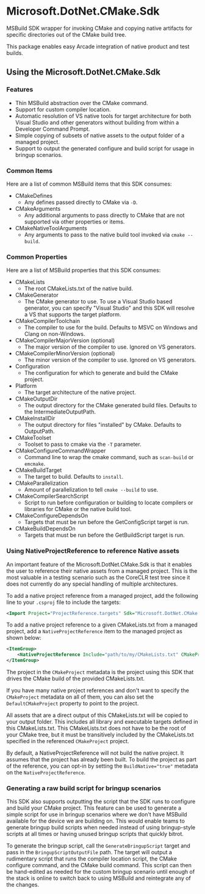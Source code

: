 # Microsoft.DotNet.CMake.Sdk

MSBuild SDK wrapper for invoking CMake and copying native artifacts for specific directories out of the CMake build tree.

This package enables easy Arcade integration of native product and test builds.

## Using the Microsoft.DotNet.CMake.Sdk

### Features

- Thin MSBuild abstraction over the CMake command.
- Support for custom compiler location.
- Automatic resolution of VS native tools for target architecture for both Visual Studio and other generators without building from within a Developer Command Prompt.
- Simple copying of subsets of native assets to the output folder of a managed project.
- Support to output the generated configure and build script for usage in bringup scenarios.

### Common Items

Here are a list of common MSBuild items that this SDK consumes:

- CMakeDefines
  - Any defines passed directly to CMake via `-D`.
- CMakeArguments
  - Any additional arguments to pass directly to CMake that are not supported via other properties or items.
- CMakeNativeToolArguments
  - Any arguments to pass to the native build tool invoked via `cmake --build`.
  
### Common Properties

Here are a list of MSBuild properties that this SDK consumes:

- CMakeLists
  - The root CMakeLists.txt of the native build.
- CMakeGenerator
  - The CMake generator to use. To use a Visual Studio based generator, you can specify "Visual Studio" and this SDK will resolve a VS that supports the target platform.
- CMakeCompilerToolchain
  - The compiler to use for the build. Defaults to MSVC on Windows and Clang on non-Windows.
- CMakeCompilerMajorVersion (optional)
  - The major version of the compiler to use. Ignored on VS generators.
- CMakeCompilerMinorVersion (optional)
  - The minor version of the compiler to use. Ignored on VS generators.
- Configuration
  - The configuration for which to generate and build the CMake project.
- Platform
  - The target architecture of the native project.
- CMakeOutputDir
  - The output directory for the CMake generated build files. Defaults to the IntermediateOutputPath.
- CMakeInstallDir
  - The output directory for files "installed" by CMake. Defaults to OutputPath.
- CMakeToolset
  - Toolset to pass to cmake via the `-T` parameter.
- CMakeConfigureCommandWrapper
  - Command line to wrap the cmake command, such as `scan-build` or `emcmake`.
- CMakeBuildTarget
  - The target to build. Defaults to `install`.
- CMakeParallelization
  - Amount of parallelization to tell `cmake --build` to use.
- CMakeCompilerSearchScript
  - Script to run before configuration or building to locate compilers or libraries for CMake or the native build tool.
- CMakeConfigureDependsOn
  - Targets that must be run before the GetConfigScript target is run.
- CMakeBuildDependsOn
  - Targets that must be run before the GetBuildScript target is run.

### Using NativeProjectReference to reference Native assets

An important feature of the Microsoft.DotNet.CMake.Sdk is that it enables the user to reference their native assets from a managed project. This is the most valuable in a testing scenario such as the CoreCLR test tree since it does not currently do any special handling of multiple architectures.

To add a native project reference from a managed project, add the following line to your `.csproj` file to include the targets:

```xml
<Import Project="ProjectReference.targets" Sdk="Microsoft.DotNet.CMake.Sdk" />
```

To add a native project reference to a given CMakeLists.txt from a managed project, add a `NativeProjectReference` item to the managed project as shown below:

```xml
<ItemGroup>
    <NativeProjectReference Include="path/to/my/CMakeLists.txt" CMakeProject="path/to/CMake/Project/UsingThisSdk.proj" />
</ItemGroup>
```

The project in the `CMakeProject` metadata is the project using this SDK that drives the CMake build of the provided CMakeLists.txt.

If you have many native project references and don't want to specify the `CMakeProject` metadata on all of them, you can also set the `DefaultCMakeProject` property to point to the project.

All assets that are a direct output of this CMakeLists.txt will be copied to your output folder. This includes all library and executable targets defined in this CMakeLists.txt. This CMakeLists.txt does not have to be the root of your CMake tree, but it must be transitively included by the CMakeLists.txt specified in the referenced `CMakeProject` project.

By default, a NativeProjectReference will not build the native project. It assumes that the project has already been built. To build the project as part of the reference, you can opt-in by setting the `BuildNative="true"` metadata on the `NativeProjectReference`.

### Generating a raw build script for bringup scenarios

This SDK also supports outputting the script that the SDK runs to configure and build your CMake project. This feature can be used to generate a simple script for use in bringup scenarios where we don't have MSBuild available for the device we are building on. This would enable teams to generate bringup build scripts when needed instead of using bringup-style scripts at all times or having unused bringup scripts that quickly bitrot.

To generate the bringup script, call the `GenerateBringupScript` target and pass in the `BringupScriptOutputFile` path. The target will output a rudimentary script that runs the compiler location script, the CMake configure command, and the CMake build command. This script can then be hand-edited as needed for the custom bringup scenario until enough of the stack is online to switch back to using MSBuild and reintegrate any of the changes.
